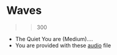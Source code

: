# Waves
>> 300
- The Quiet You are (Medium)....
- You are provided with these [audio](https://drive.google.com/file/d/1sTVduxD6mBP_AZGRWaqUCMiCFCMlSKLR/view?usp=sharing) file
